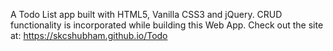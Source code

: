 A Todo List app built with HTML5, Vanilla CSS3 and jQuery. CRUD functionality is incorporated while building this Web App.
Check out the site at: https://skcshubham.github.io/Todo
